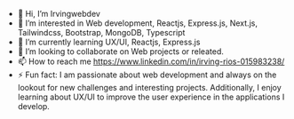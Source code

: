 - 👋 Hi, I’m Irvingwebdev
- 👀 I’m interested in Web development, Reactjs, Express.js, Next.js, Tailwindcss, Bootstrap, MongoDB, Typescript
- 🌱 I’m currently learning UX/UI, Reactjs, Express.js
- 💞️ I’m looking to collaborate on Web projects or releated.
- 📫 How to reach me https://www.linkedin.com/in/irving-rios-015983238/
- ⚡ Fun fact: I am passionate about web development and always on the lookout for new challenges and interesting projects. Additionally, I enjoy learning about UX/UI to improve the user experience in the applications I develop.

